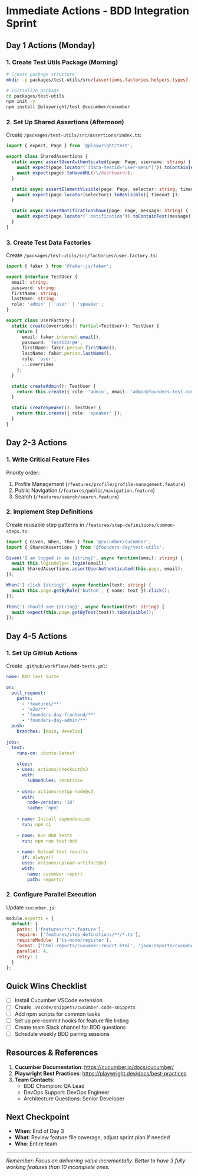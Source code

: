 # Immediate Actions - BDD Integration Sprint

## Day 1 Actions (Monday)

### 1. Create Test Utils Package (Morning)
```bash
# Create package structure
mkdir -p packages/test-utils/src/{assertions,factories,helpers,types}

# Initialize package
cd packages/test-utils
npm init -y
npm install @playwright/test @cucumber/cucumber
```

### 2. Set Up Shared Assertions (Afternoon)
Create `/packages/test-utils/src/assertions/index.ts`:
```typescript
import { expect, Page } from '@playwright/test';

export class SharedAssertions {
  static async assertUserAuthenticated(page: Page, username: string) {
    await expect(page.locator('[data-testid="user-menu"]')).toContainText(username);
    await expect(page).toHaveURL(/\/dashboard/);
  }

  static async assertElementVisible(page: Page, selector: string, timeout = 5000) {
    await expect(page.locator(selector)).toBeVisible({ timeout });
  }

  static async assertNotificationShown(page: Page, message: string) {
    await expect(page.locator('.notification')).toContainText(message);
  }
}
```

### 3. Create Test Data Factories
Create `/packages/test-utils/src/factories/user.factory.ts`:
```typescript
import { faker } from '@faker-js/faker';

export interface TestUser {
  email: string;
  password: string;
  firstName: string;
  lastName: string;
  role: 'admin' | 'user' | 'speaker';
}

export class UserFactory {
  static create(overrides?: Partial<TestUser>): TestUser {
    return {
      email: faker.internet.email(),
      password: 'Test123!@#',
      firstName: faker.person.firstName(),
      lastName: faker.person.lastName(),
      role: 'user',
      ...overrides
    };
  }

  static createAdmin(): TestUser {
    return this.create({ role: 'admin', email: 'admin@founders-test.com' });
  }

  static createSpeaker(): TestUser {
    return this.create({ role: 'speaker' });
  }
}
```

## Day 2-3 Actions

### 1. Write Critical Feature Files
Priority order:
1. Profile Management (`/features/profile/profile-management.feature`)
2. Public Navigation (`/features/public/navigation.feature`)
3. Search (`/features/search/search.feature`)

### 2. Implement Step Definitions
Create reusable step patterns in `/features/step-definitions/common-steps.ts`:
```typescript
import { Given, When, Then } from '@cucumber/cucumber';
import { SharedAssertions } from '@founders-day/test-utils';

Given('I am logged in as {string}', async function(email: string) {
  await this.loginHelper.login(email);
  await SharedAssertions.assertUserAuthenticated(this.page, email);
});

When('I click {string}', async function(text: string) {
  await this.page.getByRole('button', { name: text }).click();
});

Then('I should see {string}', async function(text: string) {
  await expect(this.page.getByText(text)).toBeVisible();
});
```

## Day 4-5 Actions

### 1. Set Up GitHub Actions
Create `.github/workflows/bdd-tests.yml`:
```yaml
name: BDD Test Suite

on:
  pull_request:
    paths:
      - 'features/**'
      - 'e2e/**'
      - 'founders-day-frontend/**'
      - 'founders-day-admin/**'
  push:
    branches: [main, develop]

jobs:
  test:
    runs-on: ubuntu-latest
    
    steps:
    - uses: actions/checkout@v3
      with:
        submodules: recursive
        
    - uses: actions/setup-node@v3
      with:
        node-version: '18'
        cache: 'npm'
        
    - name: Install dependencies
      run: npm ci
      
    - name: Run BDD tests
      run: npm run test:bdd
      
    - name: Upload test results
      if: always()
      uses: actions/upload-artifact@v3
      with:
        name: cucumber-report
        path: reports/
```

### 2. Configure Parallel Execution
Update `cucumber.js`:
```javascript
module.exports = {
  default: {
    paths: ['features/**/*.feature'],
    require: ['features/step-definitions/**/*.ts'],
    requireModule: ['ts-node/register'],
    format: ['html:reports/cucumber-report.html', 'json:reports/cucumber-report.json'],
    parallel: 4,
    retry: 1
  }
};
```

## Quick Wins Checklist

- [ ] Install Cucumber VSCode extension
- [ ] Create `.vscode/snippets/cucumber.code-snippets`
- [ ] Add npm scripts for common tasks
- [ ] Set up pre-commit hooks for feature file linting
- [ ] Create team Slack channel for BDD questions
- [ ] Schedule weekly BDD pairing sessions

## Resources & References

1. **Cucumber Documentation**: https://cucumber.io/docs/cucumber/
2. **Playwright Best Practices**: https://playwright.dev/docs/best-practices
3. **Team Contacts**:
   - BDD Champion: QA Lead
   - DevOps Support: DevOps Engineer
   - Architecture Questions: Senior Developer

## Next Checkpoint
- **When**: End of Day 3
- **What**: Review feature file coverage, adjust sprint plan if needed
- **Who**: Entire team

---
*Remember: Focus on delivering value incrementally. Better to have 3 fully working features than 10 incomplete ones.*